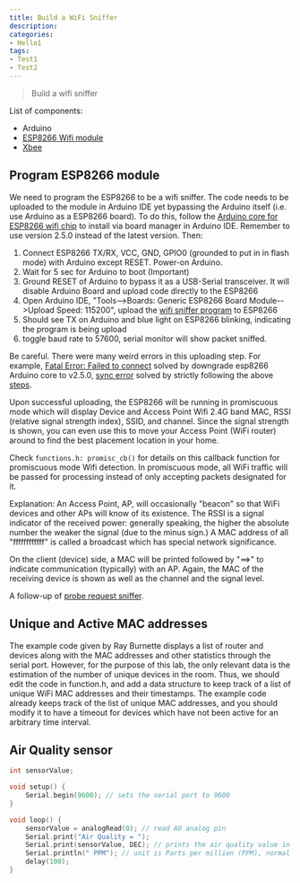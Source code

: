 ```yaml
---
title: Build a WiFi Sniffer
description:
categories:
- Hello1
tags:
- Test1
- Test2
---
```


> Build a wifi sniffer

List of components:
* Arduino
* [ESP8266 Wifi module]()
* [Xbee]()

## Program ESP8266 module
We need to program the ESP8266 to be a wifi sniffer. The code needs to be uploaded to the module in Arduino IDE yet bypassing the Arduino itself (i.e. use Arduino as a ESP8266 board). To do this, follow the [Arduino core for ESP8266 wifi chip](https://github.com/esp8266/Arduino) to install via board manager in Arduino IDE. Remember to use version 2.5.0 instead of the latest version. Then:
1. Connect ESP8266 TX/RX, VCC, GND, GPIO0 (grounded to put in in flash mode) with Arduino except RESET. Power-on Arduino.
2. Wait for 5 sec for Arduino to boot (Important)
3. Ground RESET of Arduino to bypass it as a USB-Serial transceiver. It will disable Arduino Board and upload code directly to the ESP8266
4. Open Arduino IDE, "Tools-->Boards: Generic ESP8266 Board Module-->Upload Speed: 115200", upload the [wifi sniffer program](https://www.hackster.io/rayburne/esp8266-mini-sniff-f6b93a) to ESP8266
5. Should see TX on Arduino and blue light on ESP8266 blinking, indicating the program is being upload
6. toggle baud rate to 57600, serial monitor will show packet sniffed.

Be careful. There were many weird errors in this uploading step. For example, [Fatal Error: Failed to connect](https://github.com/espressif/esptool/issues/407) solved by downgrade esp8266 Arduino core to v2.5.0, [sync error](https://tttapa.github.io/Pages/Arduino/ESP8266/Flashing/Flashing-With-an-Arduino.html) solved by strictly following the above [steps](https://www.hackster.io/harshmangukiya/how-to-program-esp8266-with-arduino-uno-efb05f).

Upon successful uploading, the ESP8266 will be running in promiscuous mode which will display Device and Access Point Wifi 2.4G band MAC, RSSI (relative signal strength index), SSID, and channel. Since the signal strength is shown, you can even use this to move your Access Point (WiFi router) around to find the best placement location in your home.

Check `functions.h: promisc_cb()` for details on this callback function for promiscuous mode Wifi detection. In promiscuous mode, all WiFi traffic will be passed for processing instead of only accepting packets designated for it.

Explanation:
An Access Point, AP, will occasionally "beacon" so that WiFi devices and other APs will know of its existence. The RSSI is a signal indicator of the received power: generally speaking, the higher the absolute number the weaker the signal (due to the minus sign.) A MAC address of all "ffffffffffff" is called a broadcast which has special network significance.

On the client (device) side, a MAC will be printed followed by "==>" to indicate communication (typically) with an AP. Again, the MAC of the receiving device is shown as well as the channel and the signal level.

A follow-up of [probe request sniffer](https://www.hackster.io/kosme/esp8266-sniffer-9e4770).

## Unique and Active MAC addresses
The example code given by Ray Burnette displays a list of router and devices along with the MAC addresses and other statistics through the serial port. However, for the purpose of this lab, the only relevant data is the estimation of the number of unique devices in the room. Thus, we should edit the code in function.h, and add a data structure to keep track of a list of unique WiFi MAC addresses and their timestamps. The example code already keeps track of the list of unique MAC addresses, and you should modify it to have a timeout for devices which have not been active for an arbitrary time interval.

## Air Quality sensor
```c
int sensorValue;

void setup() {  
    Serial.begin(9600); // sets the serial port to 9600
}

void loop() {
    sensorValue = analogRead(0); // read A0 analog pin
    Serial.print("Air Quality = ");
    Serial.print(sensorValue, DEC); // prints the air quality value in decimal
    Serial.println(" PPM"); // unit is Parts per million (PPM), normal value around 50ppm, range 10-300 for NH3, 10-1000 for benzene, 10-300 for alcohol
    delay(100);
}

```
